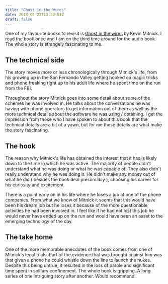 ```yaml
---
title: "Ghost in the Wires"
date: 2018-03-23T13:30:51Z
draft: false
---
```


One of my favourite books to revisit is [Ghost in the wires](https://www.amazon.co.uk/Ghost-Wires-Adventures-Worlds-Wanted/dp/0316212180/ref=pd_sbs_14_1?_encoding=UTF8&psc=1&refRID=70DSWGXSKQYBF5PPBJ6Z) by Kevin Mitnick. I read the book once and I am on the third time around for the audio book. The whole story is strangely fascinating to me.

## The technical side

The story moves more or less chronologically through Mitnick's life, from his growing up in the San Fernando Valley getting hooked on magic tricks and phone freaking right up to his adult life where he spent time on the run from the FBI.

Throughout the story Mitnick goes into some detail about some of the schemes he was involved in. He talks about the conversations he was having with phone operators to get information out of them as well as the more technical details about the software he was using / obtaining. I get the impression from those who I have spoken to about this book that the technical details are a bit of a yawn, but for me these details are what make the story fascinating.

## The hook

The reason why Mitnick's life has obtained the interest that it has is likely down to the time in which he was active. The majority of people didn't understand what he was doing or what he was capable of. They also didn't really understand why he was doing it. He didn't make any money out of what he did ( besides the book deal presumably ), choosing his career for his curiosity and excitement.

There is a point early on in his life where he loses a job at one of the phone companies. From what we know of Mitnick it seems that this would have been his dream job but he loses it because of the more questionable activities he had been involved in. I feel like if he had not lost this job he would never have ended up on the run and would have been an asset to the emerging technology of the day.

## The take home

One of the more memorable anecdotes of the book comes from one of Mitnick's legal trials. Part of the evidence that was brought against him was that given a phone he could whistle down the line to launch the nukes. Despite this being untrue, it resulted in the loss of parole and significant time spent in solitary confinement. The whole book is gripping. A long series of one intriguing story after another. Would recommend.
